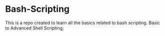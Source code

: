 # Bash-Scripting

This is a repo created to learn all the basics related to bash scripting.
Basic to Advanced Shell Scripting;